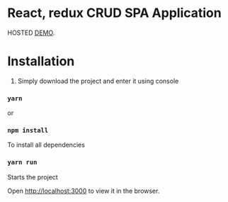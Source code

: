 # React, redux CRUD SPA Application

HOSTED [DEMO](https://nerdzlab-testing-app-8bldpe46m-rostykl.vercel.app/).

# Installation

1. Simply download the project and enter it using console

### `yarn`

or

### `npm install`

To install all dependencies

### `yarn run`

Starts the project

Open [http://localhost:3000](http://localhost:3000) to view it in the browser.
